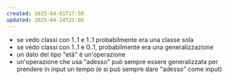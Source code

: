 ```yaml
---
created: 2025-04-01T17:50
updated: 2025-04-24T21:06
---
```

- se vedo classi con 1..1 e 1..1 probabilmente era una classe sola
- se vedo classi con 1..1 e 0..1, probabilmente era una generalizzazione
- un dato del tipo "età" è un'operazione
- un'operazione che usa "adesso" può sempre essere generalizzata per prendere in input un tempo (e si può sempre dare "adesso" come input)
